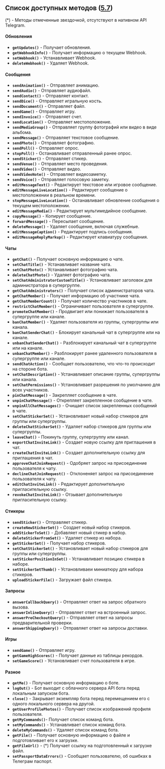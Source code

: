 ## Список доступных методов ([5.7](https://core.telegram.org/bots/api-changelog#january-31-2022))

(*) - Методы отмеченные звездочкой, отсутствуют в нативном API Telegram.


#### Обновления

+ **`getUpdates()`** - Получает обновления.
+ **`getWebhookInfo()`** - Получает информацию о текущем Webhook.
+ **`setWebhook()`** - Устанавливает Webhook.
+ **`deleteWebhook()`** - Удаляет Webhook.


#### Сообщения

+ **`sendAnimation()`** - Отправляет анимацию.
+ **`sendAudio()`** - Отправляет аудиофайл.
+ **`sendContact()`** - Отправляет контакт.
+ **`sendDice()`** - Отправляет игральную кость.
+ **`sendDocument()`** - Отправляет файл.
+ **`sendGame()`** - Отправляет игру.
+ **`sendInvoice()`** - Отправляет счет.
+ **`sendLocation()`** - Отправляет местоположение.
+ **`sendMediaGroup()`** - Отправляет группу фотографий или видео в виде альбома. 
+ **`sendMessage()`** - Отправляет текстовое сообщение.
+ **`sendPhoto()`** - Отправляет фотографию.
+ **`sendPoll()`** - Отправляет опрос.
+ **`stopPoll()`** - Останавливает отправленный ранее опрос.
+ **`sendSticker()`** - Отправляет стикер.
+ **`sendVenue()`** - Отправляет место проведения.
+ **`sendVideo()`** - Отправляет видео.
+ **`sendVideoNote()`** - Отправляет видеозаметку.
+ **`sendVoice()`** - Отправляет голосовую заметку.
+ **`editMessageText()`** - Редактирует текстовое или игровое сообщение.
+ **`editMessageLiveLocation()`** - Редактирует сообщение о местоположении в реальном времени.
+ **`stopMessageLiveLocation()`** - Останавливает обновление сообщения о текущем местоположении.
+ **`editMessageMedia()`** - Редактирует мультимедийное сообщение.
+ **`copyMessage()`** - Копирует сообщение.
+ **`forwardMessage()`** - Пересылает сообщение.
+ **`deleteMessage()`** - Удаляет сообщение, включая служебные.
+ **`editMessageCaption()`** - Редактирует подпись сообщения.
+ **`editMessageReplyMarkup()`** - Редактирует клавиатуру сообщения.


#### Чаты

+ **`getChat()`** - Получает основную информацию о чате.
+ **`setChatTitle()`** - Устанавливает название чата.
+ **`setChatPhoto()`** - Устанавливает фотографию чата.
+ **`deleteChatPhoto()`** - Удаляет фотографию чата.
+ **`setChatAdministratorCustomTitle()`** - Установливает заголовок для администратора в супергруппе.
+ **`getChatAdministrators()`** - Получает список администраторов чата.
+ **`getChatMember()`** - Получает информацию об участнике чата.
+ **`getChatMemberCount()`** - Получает количество участников в чате.
+ **`restrictChatMember()`** - Ограничивает пользователя в супергруппе.
+ **`promoteChatMember()`** - Продвигает или понижает пользователя в супергруппе или канале.
+ **`banChatMember()`** - Удаляет пользователя из группы, супергруппы или канала.
+ **`banChatSenderChat()`** - Блокирует канальный чат в супергруппе или на канале.
+ **`unbanChatSenderChat()`** - Разблокирует канальный чат в супергруппе или на канале.
+ **`unbanChatMember()`** - Разблокирует ранее удаленного пользователя в супергруппе или канале.
+ **`sendChatAction()`** - Сообщает пользователю, что что-то происходит на стороне бота.
+ **`setChatDescription()`** - Устанавливает описание группы, супергруппы или канала.
+ **`setChatPermissions()`** - Установливает разрешения по умолчанию для всех участников.
+ **`pinChatMessage()`** - Закрепляет сообщение в чате.
+ **`unpinChatMessage()`** - Открепляет закрепленное сообщение в чате.
+ **`unpinAllChatMessages()`** - Очищает список закрепленных сообщений в чате.
+ **`setChatStickerSet()`** - Установливает новый набор стикеров для группы или супергруппы.
+ **`deleteChatStickerSet()`** - Удаляет набор стикеров для группы или супергруппы.
+ **`leaveChat()`** - Покинуть группу, супергруппу или канал.
+ **`exportChatInviteLink()`** - Создает новую ссылку для приглашения в чат.
+ **`createChatInviteLink()`** - Создает дополнительную ссылку для приглашения в чат.
+ **`approveChatJoinRequest()`** - Одобряет запрос на присоединение пользователя к чату.
+ **`declineChatJoinRequest()`** - Отклоненяет запрос на присоединение пользователя к чату.
+ **`editChatInviteLink()`** - Редактирует дополнительную пригласительную ссылку.
+ **`revokeChatInviteLink()`** - Отзывает дополнительную пригласительную ссылку.


#### Стикеры

+ **`sendSticker()`** - Отправляет стикер.
+ **`createNewStickerSet()`** - Создает новый набор стикеров.
+ **`addStickerToSet()`** - Добавляет новый стикер в набор.
+ **`deleteStickerFromSet()`** - Удаляет стикер из набора.
+ **`getStickerSet()`** - Получает набор стикеров.
+ **`setChatStickerSet()`** - Установливает новый набор стикеров для группы или супергруппы.
+ **`setStickerPositionInSet()`** - Устанавливает позицию стикера в наборе.
+ **`setStickerSetThumb()`** - Установливаеи миниатюру для набора стикеров. 
+ **`uploadStickerFile()`** - Загружает файл стикера.


#### Запросы 

+ **`answerCallbackQuery()`** - Отправляет ответ на запрос обратного вызова.
+ **`answerInlineQuery()`** - Отправляет ответ на встроенный запрос.
+ **`answerPreCheckoutQuery()`** - Отправляет ответ на запросы предварительной проверки. 
+ **`answerShippingQuery()`** - Отправляет ответ на запросы доставки.


#### Игры 

+ **`sendGame()`** - Отправляет игру.
+ **`getGameHighScores()`** - Получает данные из таблицы рекордов.
+ **`setGameScore()`** - Установливает счет пользователя в игре.


#### Разное 

+ **`getMe()`** - Получает основную информацию о боте.
+ **`logOut()`** - Бот выходит с облачного сервера API бота перед локальным запуском бота.
+ **`close()`** - Закрывает экземпляр бота перед перемещением его с одного локального сервера на другой.
+ **`getUserProfilePhotos()`** - Получает список изображений профиля пользователя. 
+ **`getMyCommands()`**- Получает список команд бота.
+ **`setMyCommands()`** - Устанавливает список команд бота.
+ **`deleteMyCommands()`** - Удаляет список команд бота.
+ **`getFile()`** - Получает основную информацию о файле и подготовливает его к загрузке.
+ **`getFileUrl()`** - (*) Получает ссылку на подготовленный к загрузке файл.
+ **`setPassportDataErrors()`** - Сообщает пользователю, об ошибках в Телеграм паспорт.
